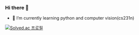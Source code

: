 ### Hi there 👋
- 🔭 I’m currently learning python and computer vision(cs231n)

[![Solved.ac
프로필](http://mazassumnida.wtf/api/v2/generate_badge?boj={handle})](https://solved.ac/noah0015)


<!--
**NoahYn/NoahYn** is a ✨ _special_ ✨ repository because its `README.md` (this file) appears on your GitHub profile.

Here are some ideas to get you started:

- 🔭 I’m currently working on ...
- 🌱 I’m currently learning ...
- 👯 I’m looking to collaborate on ...
- 🤔 I’m looking for help with ...
- 💬 Ask me about ...
- 📫 How to reach me: ...
- 😄 Pronouns: ...
- ⚡ Fun fact: ...
-->
